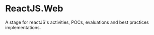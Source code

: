 # ReactJS.Web
A stage for reactJS's activities, POCs, evaluations and best practices implementations.
